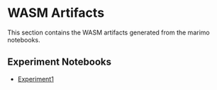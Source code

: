 # WASM Artifacts

This section contains the WASM artifacts generated from the marimo notebooks.

## Experiment Notebooks

- [Experiment1](docs/wasm/Experiment1/index.html)
